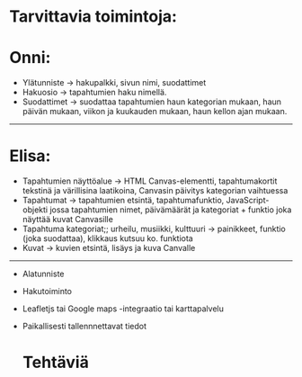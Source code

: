 # Tarvittavia toimintoja:

# Onni:
- Ylätunniste -> hakupalkki, sivun nimi, suodattimet
- Hakuosio -> tapahtumien haku nimellä.
- Suodattimet -> suodattaa tapahtumien haun kategorian mukaan, haun päivän mukaan, viikon ja kuukauden mukaan, haun kellon ajan mukaan.
--------------------------  


# Elisa: 
- Tapahtumien näyttöalue -> HTML Canvas-elementti, tapahtumakortit tekstinä ja värillisina laatikoina, Canvasin päivitys kategorian vaihtuessa
- Tapahtumat -> tapahtumien etsintä, tapahtumafunktio, JavaScript-objekti jossa tapahtumien nimet, päivämäärät ja kategoriat + funktio joka näyttää kuvat Canvasille
- Tapahtuma kategoriat;; urheilu, musiikki, kulttuuri -> painikkeet, funktio (joka suodattaa), klikkaus kutsuu ko. funktiota
- Kuvat -> kuvien etsintä, lisäys ja kuva Canvalle


 ------------------------------
- Alatunniste 
- Hakutoiminto
- Leafletjs tai Google maps -integraatio tai karttapalvelu
- Paikallisesti tallennnettavat tiedot

  # Tehtäviä

